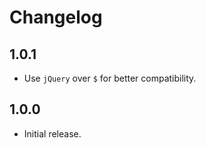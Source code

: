 # Changelog

## 1.0.1

- Use `jQuery` over `$` for better compatibility.

## 1.0.0

- Initial release.
